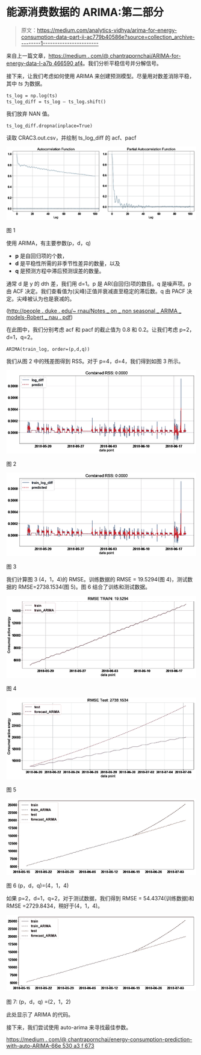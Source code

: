 # 能源消费数据的 ARIMA:第二部分

> 原文：<https://medium.com/analytics-vidhya/arima-for-energy-consumption-data-part-ii-ac779b40586e?source=collection_archive---------1----------------------->

来自上一篇文章，[https://medium . com/@ chantrapornchai/ARIMA-for-energy-data-I-a7b 466590 af4](/@chantrapornchai/arima-for-energy-data-i-a7b466590af4)。我们分析平稳信号并分解信号。

接下来，让我们考虑如何使用 ARIMA 来创建预测模型。尽量用对数差消除平稳，其中 *ts* 为数据。

```
ts_log = np.log(ts)
ts_log_diff = ts_log — ts_log.shift()
```

我们放弃 NAN 值。

```
ts_log_diff.dropna(inplace=True)
```

读取 CRAC3.out.csv，并绘制 ts_log_diff 的 acf、pacf

![](img/2473ebb8543e152e56af258ed5d7de47.png)

图 1

使用 ARIMA，有主要参数(p，d，q)

*   **p** 是自回归项的个数，
*   **d** 是平稳性所需的非季节性差异的数量，以及
*   **q** 是预测方程中滞后预测误差的数量。

通常 d 是 y 的 dth 差，我们用 d=1。p 是 AR(自回归)项的数目。q 是噪声项。p 由 ACF 决定。我们查看值为(尖峰)正值并衰减直至稳定的滞后数。q 由 PACF 决定。尖峰被认为也是衰减的。

([http://people . duke . edu/~ rnau/Notes _ on _ non seasonal _ ARIMA _ models-Robert _ nau . pdf](http://people.duke.edu/~rnau/Notes_on_nonseasonal_ARIMA_models--Robert_Nau.pdf))

在此图中，我们分别考虑 acf 和 pacf 的截止值为 0.8 和 0.2。让我们考虑 p=2，d=1，q=2。

```
ARIMA(train_log, order=(p,d,q))
```

我们从图 2 中的残差图得到 RSS。对于 p=4，d=4，我们得到如图 3 所示。

![](img/f685caf6aa94c5ffd130ac949abd82b0.png)

图 2

![](img/dcde47c812b04c6e92bc6c4b16b75315.png)

图 3

我们计算图 3 (4，1，4)的 RMSE。训练数据的 RMSE = 19.5294(图 4)，测试数据的 RMSE=2738.1534(图 5)。图 6 结合了训练和测试数据。

![](img/d3d95cdc568c7a43b7954849e4e12df1.png)

图 4

![](img/36aae43044c9f2ada33b28e2bc61af71.png)

图 5

![](img/d1a05b3bbd7b3628d44e1a218f4ff71d.png)

图 6 (p，d，q)=(4，1，4)

如果 p=2，d=1，q=2，对于测试数据，我们得到 RMSE = 54.4374(训练数据)和 RMSE =2729.8434，稍好于(4，1，4)。

![](img/3a79c578779836d1e0bd6f727dc309f5.png)

图 7: (p，d，q) =(2，1，2)

此处显示了 ARIMA 的代码。

接下来，我们尝试使用 auto-arima 来寻找最佳参数。

[https://medium . com/@ chantrapornchai/energy-consumption-prediction-with-auto-ARIMA-66e 530 a3 f 673](/@chantrapornchai/energy-consumption-prediction-with-auto-arima-66e530a3f673)